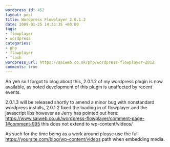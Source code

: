 ```yaml
--- 
wordpress_id: 452
layout: post
title: Wordpress Flowplayer 2.0.1.2
date: 2009-01-25 14:33:35 +00:00
tags: 
- flowplayer
- wordpress
categories: 
- php
- flowplayer
- flash
wordpress_url: https://saiweb.co.uk/php/wordpress-flowplayer-2012
comments: true
---
```

Ah yeh so I forgot to blog about this, 2.0.1.2 of my wordpress plugin is now available, as noted development of this plugin is unaffected by recent events.

2.0.1.3 will be released shortly to amend a minor bug with nonstandard wordpress installs, 2.0.1.2 fixed the loading in of flowplayer and the javascript libs however as Jerry has pointed out here: <a href="https://www.saiweb.co.uk/wordpress-flowplayer/comment-page-1#comment-995">https://www.saiweb.co.uk/wordpress-flowplayer/comment-page-1#comment-995</a> this does not extend to wp-content/videos/

As such for the time being as a work around please use the full https://yoursite.com/blog/wp-content/videos path when embedding media.
